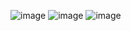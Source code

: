 ![image](https://user-images.githubusercontent.com/75454827/185218463-09d1ae15-7327-43cf-864a-7ebaa7fe0b2c.png)
![image](https://user-images.githubusercontent.com/75454827/185218525-2e72269d-ed88-4fb2-a9cd-48350983004f.png)
![image](https://user-images.githubusercontent.com/75454827/185218596-c8944cc1-3ca9-4ea5-b9c2-b98f60d7b79e.png)
